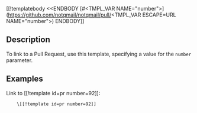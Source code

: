 [[!templatebody <<ENDBODY
[#<TMPL_VAR NAME="number">](https://github.com/notqmail/notqmail/pull/<TMPL_VAR ESCAPE=URL NAME="number">)
ENDBODY]]

## Description

To link to a Pull Request, use this template, specifying a value for the `number` parameter.

## Examples

Link to [[!template id=pr number=92]]:

        \[[!template id=pr number=92]]
